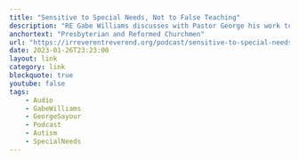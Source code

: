 ```yaml
---
title: "Sensitive to Special Needs, Not to False Teaching"
description: "RE Gabe Williams discusses with Pastor George his work to meet the needs of people with Autism and ADHD   and how this has impacted his Shepherding in the local Church. Also, Gabe and George discuss the tenor of online discourse in the PCA as we seek to deal with and address issues threatening orthodoxy."
anchortext: "Presbyterian and Reformed Churchmen"
url: "https://irreverentreverend.org/podcast/sensitive-to-special-needs-not-to-false-teaching/"
date: 2023-01-26T23:23:00
layout: link
category: link
blockquote: true
youtube: false
tags:
    - Audio
    - GabeWilliams
    - GeorgeSayour
    - Podcast
    - Autism
    - SpecialNeeds
---
```


